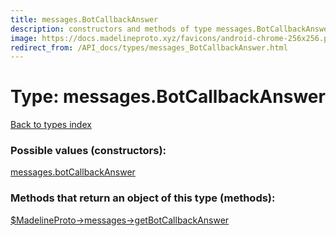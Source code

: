 ```yaml
---
title: messages.BotCallbackAnswer
description: constructors and methods of type messages.BotCallbackAnswer
image: https://docs.madelineproto.xyz/favicons/android-chrome-256x256.png
redirect_from: /API_docs/types/messages_BotCallbackAnswer.html
---
```

# Type: messages.BotCallbackAnswer  
[Back to types index](index.md)



### Possible values (constructors):

[messages.botCallbackAnswer](../constructors/messages.botCallbackAnswer.md)  



### Methods that return an object of this type (methods):

[$MadelineProto->messages->getBotCallbackAnswer](../methods/messages.getBotCallbackAnswer.md)  



